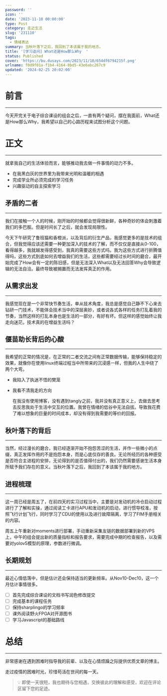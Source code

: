 ```yaml
---
password: ''
icon: ''
date: '2023-11-10 00:00:00'
type: Post
category: 走近生活
slug: '231110'
tags:
  - 情绪表达
summary: 当秋叶落下之后，我回到了本该属于我的地方。
title: '[学习追问] What还是How那么Why  '
status: Published
cover: 'https://bu.dusays.com/2023/11/10/654df6794215f.png'
urlname: f0d9f01a-f1b4-4164-8bd5-43e6abc267c9
updated: '2024-02-25 20:02:00'
---
```


# 前言


---


  今天开完关于电子综合课设的组会之后，一直有两个疑问，摆在我面前，What还是How那么Why，我希望以自己的心路历程来试图分析这个问题。


# 正文


---


  就拿我自己的生活体验而言，能够推动我去做一件事情的动力不多。

- 在我黑白灰的世界里为我带来光明和温暖的相遇
- 完成学业所必须完成的学习任务
- 兴趣驱动的自主探索学习

## 矛盾的二者


---


  我们在接触一个人的时候，刚开始的时候都会觉得很新鲜，各种奇妙的体会刺激着我们的多巴胺。但是时间长了之后，就会发现局限性。


  今天下午研究了鲁班猫和香橙派，以及背后的衍生产品，我感觉更多的是技术的组合，但我觉得应该还需要一种更加深入的技术的了解，而不仅仅是直接从0-100，看得越多，我就越发得感受到，我真的需要这些方式吗。我为这些方式进行折腾值得吗，这些方式到底如何去增益我们的生活，这些都需要经过长时间的磨合，最开始完成了How会有一定的陈旧感，但是无法深入What以及无法回答Why会导致逻辑的无法自洽。最终导致被搁置而无法发挥真正的作用。


## 从需求出发


---


  我感觉现在是一个非常快节奏生活，单从技术角度，我总是感觉自己静不下心来去钻研一门技术，不能体会技术当中的深层奥妙，或者说各式各样的任务打乱着我的节奏，当然这样的打乱本身也是生活的一部分，有好有坏。但这样的感觉始终让我走向迷茫。技术真的在增益生活吗？


## 偃苗助长背后的心酸


---


  我希望的正常的情况是，在正常的二者交流之间有正常数据传输，能够保持稳定的效果，就像你在使用linux终端过程当中所带来的沉浸感一样，但我的人生中绕了两个大弯。

- 我陷入了执迷不悟的樊笼
- 我看不清我走的方向

  在我没有使用博客，没有遇到tangly之前，我并没有真正意义上，去做去思考去反思我处于生活中交互的位置。我曾在情绪的低谷中无法自拔。导致我花费了难以想象的巨量的时间成本，却没有得到我需要的等价的回报。


## 秋叶落下的背后


---


  当然，经过漫长的磨合，我已经逐渐开始不抱怨苦涩的生活，并作一些微小的点缀，真正发挥作用的不是抱怨本身，而是心底仅存的善良。无论所经历的各种感受是否符合主进程的安排，无论得到的是否值得付出的，我们仍然需要感谢生活本身所赋予我们存在的意义。当秋叶落下之后，我回到了本该属于我的地方。


## 进程梳理


---


  这一周已经是周五了，在前四天的实习过程当中，主要是对发动机的冷仓启动过程进行了了解和实操，通过阅读工卡进行APU和发动机的启动，进行惯导校准，按照飞行计划飞行，同时学习了CDU的使用以及进行故障隔离，学习了FIM手册相关的内容。


  周五上午重新对moments进行部署，手动重新采集友链的数据部署到新的VPS上，中午的组会提出新的质量指标和报告要求，需要完成中期的检查报告，以及需要对yolov5模型的原理，参数进行微调。


## 长期规划


---


  最近心情低落中，但是估计还会保持适当的更新频率。从Nov10-Dec10，这一个月估计事情很多。

- [ ] 首先完成综合课设的文档书写润色修改提交
- [ ] 完成基本的课程任务
- [ ] 保持sharplingo的学习频率
- [ ] 课外阅读野火FPGA对开源图书
- [ ] 学习Javascript的基础路线

# 总结


---


  非常感谢在遇到困难时指导我的前辈、以及在心情烦躁之际提供优质文章的博主。


  走过疫情的困难时光，珍惜苟活在世间的每一天。


> 💡 即使一天很短，我也期待与您相遇，交换彼此的理解和感受，欢迎在评论区留下您的足迹。

